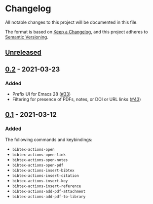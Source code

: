 # Changelog
All notable changes to this project will be documented in this file.

The format is based on [Keep a Changelog](https://keepachangelog.com/en/1.0.0/),
and this project adheres to [Semantic Versioning](https://semver.org/spec/v2.0.0.html).

## [Unreleased]

## [0.2] - 2021-03-23
### Added

- Prefix UI for Emacs 28 ([#33])
- Filtering for presence of PDFs, notes, or DOI or URL links ([#43]) 

## [0.1] - 2021-03-12
### Added

The following commands and keybindings:

- `bibtex-actions-open`
- `bibtex-actions-open-link`
- `bibtex-actions-open-notes`
- `bibtex-actions-open-pdf`
- `bibtex-actions-insert-bibtex`
- `bibtex-actions-insert-citation`
- `bibtex-actions-insert-key`
- `bibtex-actions-insert-reference`
- `bibtex-actions-add-pdf-attachment`
- `bibtex-actions-add-pdf-to-library`

[Unreleased]: https://github.com/bdarcus/bibtex-actions/compare/v0.2...HEAD
[0.2]: https://github.com/bdarcus/bibtex-actions/compare/v0.1...v0.2
[0.1]: https://github.com/bdarcus/bibtex-actions/releases/tag/v0.1 
[#33]: https://github.com/bdarcus/bibtex-actions/issues/33
[#43]: https://github.com/bdarcus/bibtex-actions/issues/43
